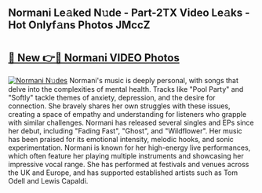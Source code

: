 ## Normani Le𝚊ked N𝚞de - Part-2TX Video Le𝚊ks - Hot Onlyf𝚊ns Photos JMccZ

# <h2><a href="http://ab92463.deff.icu/?id=Normani">🔗 New 👉🔴 Normani VIDEO Photos</a></h2>

[![Normani N𝚞des](https://i.imgur.com/rIISA9y.gif)](http://ab92463.deff.icu/?id=Normani)
Normani's music is deeply personal, with songs that delve into the complexities of mental health. Tracks like "Pool Party" and "Softly" tackle themes of anxiety, depression, and the desire for connection. She bravely shares her own struggles with these issues, creating a space of empathy and understanding for listeners who grapple with similar challenges. Normani has released several singles and EPs since her debut, including "Fading Fast", "Ghost", and "Wildflower". Her music has been praised for its emotional intensity, melodic hooks, and sonic experimentation. Normani is known for her high-energy live performances, which often feature her playing multiple instruments and showcasing her impressive vocal range. She has performed at festivals and venues across the UK and Europe, and has supported established artists such as Tom Odell and Lewis Capaldi.
